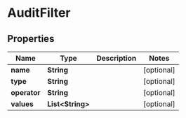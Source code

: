 
# AuditFilter

## Properties
Name | Type | Description | Notes
------------ | ------------- | ------------- | -------------
**name** | **String** |  |  [optional]
**type** | **String** |  |  [optional]
**operator** | **String** |  |  [optional]
**values** | **List&lt;String&gt;** |  |  [optional]



